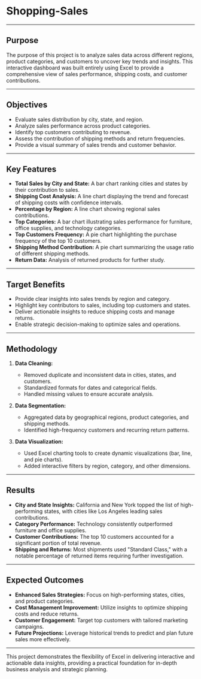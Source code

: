 # Shopping-Sales
---
## Purpose
The purpose of this project is to analyze sales data across different regions, product categories, and customers to uncover key trends and insights. This interactive dashboard was built entirely using Excel to provide a comprehensive view of sales performance, shipping costs, and customer contributions.

---

## Objectives
- Evaluate sales distribution by city, state, and region.
- Analyze sales performance across product categories.
- Identify top customers contributing to revenue.
- Assess the contribution of shipping methods and return frequencies.
- Provide a visual summary of sales trends and customer behavior.

---

## Key Features
- **Total Sales by City and State:** A bar chart ranking cities and states by their contribution to sales.
- **Shipping Cost Analysis:** A line chart displaying the trend and forecast of shipping costs with confidence intervals.
- **Percentage by Region:** A line chart showing regional sales contributions.
- **Top Categories:** A bar chart illustrating sales performance for furniture, office supplies, and technology categories.
- **Top Customers Frequency:** A pie chart highlighting the purchase frequency of the top 10 customers.
- **Shipping Method Contribution:** A pie chart summarizing the usage ratio of different shipping methods.
- **Return Data:** Analysis of returned products for further study.

---

## Target Benefits
- Provide clear insights into sales trends by region and category.
- Highlight key contributors to sales, including top customers and states.
- Deliver actionable insights to reduce shipping costs and manage returns.
- Enable strategic decision-making to optimize sales and operations.

---

## Methodology
1. **Data Cleaning:**
   - Removed duplicate and inconsistent data in cities, states, and customers.
   - Standardized formats for dates and categorical fields.
   - Handled missing values to ensure accurate analysis.

2. **Data Segmentation:**
   - Aggregated data by geographical regions, product categories, and shipping methods.
   - Identified high-frequency customers and recurring return patterns.

3. **Data Visualization:**
   - Used Excel charting tools to create dynamic visualizations (bar, line, and pie charts).
   - Added interactive filters by region, category, and other dimensions.

---

## Results
- **City and State Insights:** California and New York topped the list of high-performing states, with cities like Los Angeles leading sales contributions.
- **Category Performance:** Technology consistently outperformed furniture and office supplies.
- **Customer Contributions:** The top 10 customers accounted for a significant portion of total revenue.
- **Shipping and Returns:** Most shipments used "Standard Class," with a notable percentage of returned items requiring further investigation.

---

## Expected Outcomes
- **Enhanced Sales Strategies:** Focus on high-performing states, cities, and product categories.
- **Cost Management Improvement:** Utilize insights to optimize shipping costs and reduce returns.
- **Customer Engagement:** Target top customers with tailored marketing campaigns.
- **Future Projections:** Leverage historical trends to predict and plan future sales more effectively.

---

This project demonstrates the flexibility of Excel in delivering interactive and actionable data insights, providing a practical foundation for in-depth business analysis and strategic planning.

